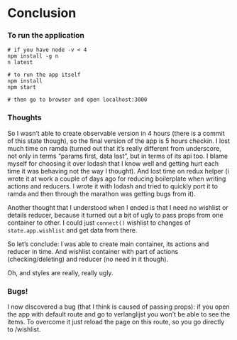 # Conclusion

### To run the application

    # if you have node -v < 4
    npm install -g n
    n latest
    
    # to run the app itself
    npm install
    npm start
    
    # then go to browser and open localhost:3000
  

### Thoughts

So I wasn’t able to create observable version in 4 hours (there is a commit of this state though),
so the final version of the app is 5 hours checkin. I lost much time on ramda (turned out that
it’s really different from underscore, not only in terms “params first, data last”, but in terms of its api too.
I blame myself for choosing it over lodash that I know well and getting hurt each time it was behaving
not the way I thought). And lost time on redux helper (i wrote it at work a couple of days ago for
reducing boilerplate when writing actions and reducers. I wrote it with lodash and tried to quickly
port it to ramda and then through the marathon was getting bugs from it).

Another thought that I understood when I ended is that I need no wishlist or details reducer,
because it turned out a bit of ugly to pass props from one container to other. I could just `connect()`
wishlist to changes of `state.app.wishlist` and get data from there.

So let’s conclude: I was able to create main container, its actions and reducer in time.
And wishlist container with part of actions (checking/deleting) and reducer (no need in it though).

Oh, and styles are really, really ugly.

### Bugs!

I now discovered a bug (that I think is caused of passing props): if you open the app
with default route and go to verlanglijst you won’t be able to see the items.
To overcome it just reload the page on this route, so you go directly to /wishlist.
